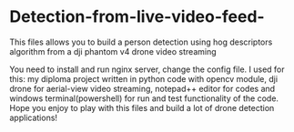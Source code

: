 # Detection-from-live-video-feed-
This files allows you to build a person detection using hog descriptors algorithm from a dji phantom v4 drone  video streaming

You need to install and run nginx server, change the config file.
I used for this: my diploma project written in python code with opencv module, dji drone for aerial-view video streaming, notepad++ editor for codes and windows terminal(powershell) for run and test functionality of the code.
Hope you enjoy to play with this files and build a lot of drone detection applications!
